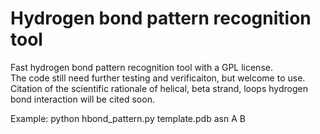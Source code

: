 
# Hydrogen bond pattern recognition tool <br>
Fast hydrogen bond pattern recognition tool with a GPL license. <br>
The code still need further testing and verificaiton, but welcome to use. <br>
Citation of the scientific rationale of helical, beta strand, loops hydrogen bond interaction will be cited soon. <br>

Example: python hbond_pattern.py template.pdb asn A B
